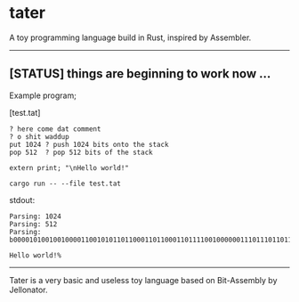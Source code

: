 # tater
A toy programming language build in Rust, inspired by Assembler.

---
[**STATUS**] things are beginning to work now ...
---

Example program;

[test.tat]
```
? here come dat comment
? o shit waddup
put 1024 ? push 1024 bits onto the stack
pop 512  ? pop 512 bits of the stack

extern print; "\nHello world!"
```

`cargo run -- --file test.tat`

stdout:

```
Parsing: 1024
Parsing: 512
Parsing: b00001010010010000110010101101100011011000110111100100000011101110110111101110010011011000110010000100001

Hello world!%  
```

---

Tater is a very basic and useless toy language based on Bit-Assembly by Jellonator.
